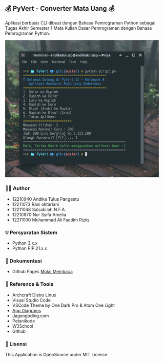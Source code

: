 ## 💰 PyVert - Converter Mata Uang 💰
Aplikasi berbasis CLI dibuat dengan Bahasa Pemrograman Python sebagai Tugas Akhir Semester 1 Mata Kuliah Dasar Pemrograman dengan Bahasa Pemrograman Python.

![](https://raw.githubusercontent.com/andikatuluspangestu/pyvert/main/assets/Screenshot_2021-10-29_16-32-35.png?token=AOZB7ZO7A65UFGK7OKQKAP3BTBNIK)

### 🕵️‍♂️ Author
- 12210940 Andika Tulus Pangestu        
- 12211073 Rani oktariani               
- 12211048 Salsabilah N.F.A.           
- 12210670 Nur Syifa Amelia             
- 12211000 Muhammad Ali Faatikh Riziq 

### 💡 Persyaratan Sistem
- Python 3.x.x
- Python PIP 21.x.x

### 🚀 Dokumentasi
- Github Pages [Mulai Membaca](https://github.com/andikatuluspangestu/pyvert/blob/master/Docs/index.md)

### 🔭 Reference & Tools
- Archcraft Distro Linux
- Visual Studio Code
- VSCode Theme by One Dark Pro & Atom One Light
- [App Diagrams](https://app.diagrams.net/)
- Jagongoding.com
- Petanikode
- W3School
- Github

### 🔐 Lisensi
This Application is OpenSource under MIT License

